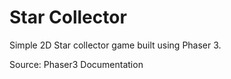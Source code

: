 # Star Collector

Simple 2D Star collector game built using Phaser 3.

Source: Phaser3 Documentation